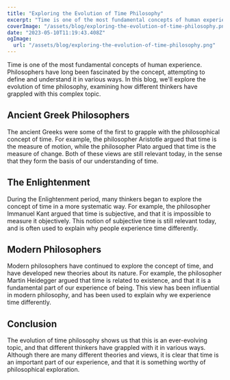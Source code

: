 ```yaml
---
title: "Exploring the Evolution of Time Philosophy"
excerpt: "Time is one of the most fundamental concepts of human experience. Philosophers have long been fascinated by the concept, attempting to define and understand it in various ways."
coverImage: "/assets/blog/exploring-the-evolution-of-time-philosophy.png"
date: "2023-05-10T11:19:43.408Z"
ogImage:
  url: "/assets/blog/exploring-the-evolution-of-time-philosophy.png"
---
```


Time is one of the most fundamental concepts of human experience. Philosophers have long been fascinated by the concept, attempting to define and understand it in various ways. In this blog, we'll explore the evolution of time philosophy, examining how different thinkers have grappled with this complex topic.

## Ancient Greek Philosophers

The ancient Greeks were some of the first to grapple with the philosophical concept of time. For example, the philosopher Aristotle argued that time is the measure of motion, while the philosopher Plato argued that time is the measure of change. Both of these views are still relevant today, in the sense that they form the basis of our understanding of time.

## The Enlightenment

During the Enlightenment period, many thinkers began to explore the concept of time in a more systematic way. For example, the philosopher Immanuel Kant argued that time is subjective, and that it is impossible to measure it objectively. This notion of subjective time is still relevant today, and is often used to explain why people experience time differently.

## Modern Philosophers

Modern philosophers have continued to explore the concept of time, and have developed new theories about its nature. For example, the philosopher Martin Heidegger argued that time is related to existence, and that it is a fundamental part of our experience of being. This view has been influential in modern philosophy, and has been used to explain why we experience time differently.

## Conclusion

The evolution of time philosophy shows us that this is an ever-evolving topic, and that different thinkers have grappled with it in various ways. Although there are many different theories and views, it is clear that time is an important part of our experience, and that it is something worthy of philosophical exploration.
